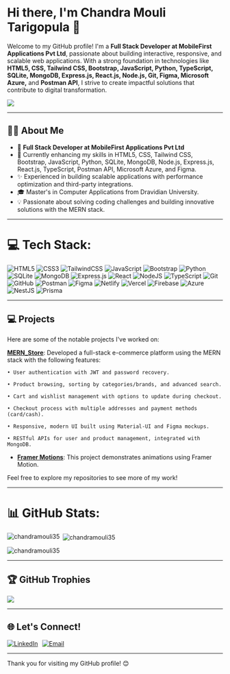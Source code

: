 # Hi there, I'm Chandra Mouli Tarigopula 👋
Welcome to my GitHub profile! I'm a **Full Stack Developer at MobileFirst Applications Pvt Ltd**, passionate about building interactive, responsive, and scalable web applications. With a strong foundation in technologies like **HTML5, CSS, Tailwind CSS, Bootstrap, JavaScript, Python, TypeScript, SQLite, MongoDB, Express.js, React.js, Node.js, Git, Figma, Microsoft Azure,** and **Postman API**, I strive to create impactful solutions that contribute to digital transformation.

[![](https://visitcount.itsvg.in/api?id=chandramouli35&icon=0&color=1)](https://visitcount.itsvg.in)

---

## 🧑‍💼 About Me
- 💼 **Full Stack Developer at MobileFirst Applications Pvt Ltd**
- 🌱 Currently enhancing my skills in HTML5, CSS, Tailwind CSS, Bootstrap, JavaScript, Python, SQLite, MongoDB, Node.js, Express.js, React.js, TypeScript, Postman API, Microsoft Azure, and Figma.
- ✨ Experienced in building scalable applications with performance optimization and third-party integrations.
- 🎓 Master's in Computer Applications from Dravidian University.
- 💡 Passionate about solving coding challenges and building innovative solutions with the MERN stack.

---


# 💻 Tech Stack:
![HTML5](https://img.shields.io/badge/html5-%23E34F26.svg?style=for-the-badge&logo=html5&logoColor=white) ![CSS3](https://img.shields.io/badge/css3-%231572B6.svg?style=for-the-badge&logo=css3&logoColor=white) ![TailwindCSS](https://img.shields.io/badge/tailwindcss-%2338B2AC.svg?style=for-the-badge&logo=tailwind-css&logoColor=white) ![JavaScript](https://img.shields.io/badge/javascript-%23323330.svg?style=for-the-badge&logo=javascript&logoColor=%23F7DF1E) ![Bootstrap](https://img.shields.io/badge/bootstrap-%238511FA.svg?style=for-the-badge&logo=bootstrap&logoColor=white) ![Python](https://img.shields.io/badge/python-3670A0?style=for-the-badge&logo=python&logoColor=ffdd54) ![SQLite](https://img.shields.io/badge/sqlite-%2307405e.svg?style=for-the-badge&logo=sqlite&logoColor=white) ![MongoDB](https://img.shields.io/badge/MongoDB-%234ea94b.svg?style=for-the-badge&logo=mongodb&logoColor=white) ![Express.js](https://img.shields.io/badge/express.js-%23404d59.svg?style=for-the-badge&logo=express&logoColor=%2361DAFB) ![React](https://img.shields.io/badge/react-%2320232a.svg?style=for-the-badge&logo=react&logoColor=%2361DAFB) ![NodeJS](https://img.shields.io/badge/node.js-6DA55F?style=for-the-badge&logo=node.js&logoColor=white) ![TypeScript](https://img.shields.io/badge/typescript-%23007ACC.svg?style=for-the-badge&logo=typescript&logoColor=white) ![Git](https://img.shields.io/badge/git-%23F05033.svg?style=for-the-badge&logo=git&logoColor=white) ![GitHub](https://img.shields.io/badge/github-%23121011.svg?style=for-the-badge&logo=github&logoColor=white) ![Postman](https://img.shields.io/badge/Postman-FF6C37?style=for-the-badge&logo=postman&logoColor=white) ![Figma](https://img.shields.io/badge/figma-%23F24E1E.svg?style=for-the-badge&logo=figma&logoColor=white) ![Netlify](https://img.shields.io/badge/netlify-%23000000.svg?style=for-the-badge&logo=netlify&logoColor=#00C7B7) ![Vercel](https://img.shields.io/badge/vercel-%23000000.svg?style=for-the-badge&logo=vercel&logoColor=white) ![Firebase](https://img.shields.io/badge/firebase-%23039BE5.svg?style=for-the-badge&logo=firebase) ![Azure](https://img.shields.io/badge/Azure-0078D4?style=for-the-badge&logo=microsoftazure&logoColor=white) ![NestJS](https://img.shields.io/badge/nestjs-%23E0234E.svg?style=for-the-badge&logo=nestjs&logoColor=white) ![Prisma](https://img.shields.io/badge/prisma-%2307405e.svg?style=for-the-badge&logo=prisma&logoColor=white)  



---

## 💻 Projects
Here are some of the notable projects I've worked on:

 **[MERN_Store](https://mern-ecommerce-frontend-gamma.vercel.app/)**: Developed a full-stack e-commerce platform using the MERN stack with the following features:

    • User authentication with JWT and password recovery.

    • Product browsing, sorting by categories/brands, and advanced search.

    • Cart and wishlist management with options to update during checkout.

    • Checkout process with multiple addresses and payment methods (card/cash).

    • Responsive, modern UI built using Material-UI and Figma mockups.

    • RESTful APIs for user and product management, integrated with MongoDB.

- **[Framer Motions](https://spurfitassignment.netlify.app/)**: This project demonstrates animations using Framer Motion.

Feel free to explore my repositories to see more of my work!

---

# 📊 GitHub Stats:

<p><img align="left" src="https://github-readme-stats.vercel.app/api/top-langs?username=chandramouli35&show_icons=true&locale=en&layout=compact" alt="chandramouli35" /></p>

<p>&nbsp;<img align="center" src="https://github-readme-stats.vercel.app/api?username=chandramouli35&show_icons=true&locale=en" alt="chandramouli35" /></p>

<p><img align="center" src="https://github-readme-streak-stats.herokuapp.com/?user=chandramouli35&" alt="chandramouli35" /></p>


---


## 🏆 GitHub Trophies
![](https://github-profile-trophy.vercel.app/?username=chandramouli35&theme=radical&no-frame=false&no-bg=true&margin-w=4)

---


## 🌐 Let's Connect!

<div style="display: flex; gap: 10px;">
  <a href="https://www.linkedin.com/in/mouli-chandra/" target="_blank">
    <img src="https://img.shields.io/badge/LinkedIn-%230077B5.svg?logo=linkedin&logoColor=white" alt="LinkedIn"/>
  </a>
  <a href="mailto:tarigopulachandramouli1818@gmail.com" target="_blank">
    <img src="https://img.shields.io/badge/Email-%23D14836.svg?logo=gmail&logoColor=white" alt="Email"/>
  </a>
</div>

---

Thank you for visiting my GitHub profile! 😊
